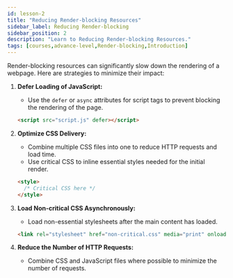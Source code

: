 ```yaml
---
id: lesson-2
title: "Reducing Render-blocking Resources"
sidebar_label: Reducing Render-blocking
sidebar_position: 2
description: "Learn to Reducing Render-blocking Resources."
tags: [courses,advance-level,Render-blocking,Introduction]
---  
```



Render-blocking resources can significantly slow down the rendering of a webpage. Here are strategies to minimize their impact:

1. **Defer Loading of JavaScript:**
   - Use the `defer` or `async` attributes for script tags to prevent blocking the rendering of the page.
   ```html
   <script src="script.js" defer></script>
   ```

2. **Optimize CSS Delivery:**
   - Combine multiple CSS files into one to reduce HTTP requests and load time.
   - Use critical CSS to inline essential styles needed for the initial render.
   ```html
   <style>
     /* Critical CSS here */
   </style>
   ```

3. **Load Non-critical CSS Asynchronously:**
   - Load non-essential stylesheets after the main content has loaded.
   ```html
   <link rel="stylesheet" href="non-critical.css" media="print" onload="this.media='all'">
   ```

4. **Reduce the Number of HTTP Requests:**
   - Combine CSS and JavaScript files where possible to minimize the number of requests.